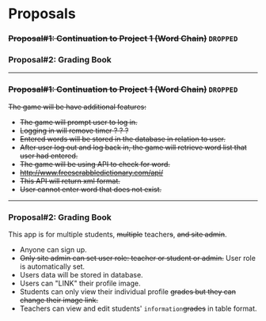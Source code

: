 # Proposals

### ~~Proposal#1: Continuation to Project 1 (Word Chain)~~ ```DROPPED```

### Proposal#2: Grading Book

---

### ~~Proposal#1: Continuation to Project 1 (Word Chain)~~ ```DROPPED```

~~The game will be have additional features:~~
* ~~The game will prompt user to log in.~~
* ~~Logging in will remove timer ? ? ?~~
* ~~Entered words will be stored in the database in relation to user.~~
* ~~After user log out and log back in, the game will retrieve word list that user had entered.~~
* ~~The game will be using API to check for word.~~
 * ~~http://www.freescrabbledictionary.com/api/~~
 * ~~This API will return xml format.~~
 * ~~User cannot enter word that does not exist.~~

---

### Proposal#2: Grading Book
This app is for multiple students, ~~multiple~~ teacher~~s~~, ~~and site admin~~.
* Anyone can sign up.
* ~~Only site admin can set user role: teacher or student or admin.~~ User role is automatically set.
* Users data will be stored in database.
* Users can "LINK" their profile image.
* Students can only view their individual profile ~~grades but they can change their image link.~~
* Teachers can view and edit students' ```information```~~grades~~ in table format.
